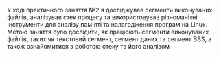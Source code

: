 У ході практичного заняття №2 я досліджував сегменти виконуваних файлів, аналізував стек процесу та використовував різноманітні інструменти для аналізу пам'яті та налагодження програм на Linux. Метою заняття було дослідити, як працюють сегменти виконуваних файлів, таких як текстовий сегмент, сегмент даних та сегмент BSS, а також ознайомитися з роботою стеку та його аналізом
